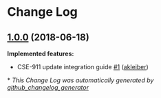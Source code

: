 # Change Log

## [1.0.0](https://github.com/8select/CSE-integration-manual/tree/1.0.0) \(2018-06-18\)

**Implemented features:**

* CSE-911 update integration guide [\#1](https://github.com/8select/CSE-integration-manual/pull/1) \([akleiber](https://github.com/akleiber)\)

\* _This Change Log was automatically generated by_ [_github\_changelog\_generator_](https://github.com/skywinder/Github-Changelog-Generator)

